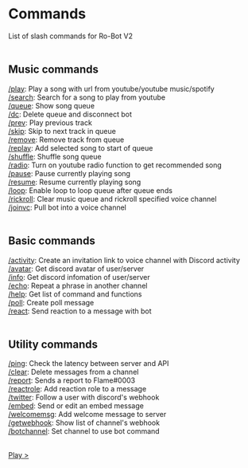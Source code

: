 # Commands

List of slash commands for Ro-Bot V2<br><br>

## Music commands

[/play](/commands/musiccommands/play): Play a song with url from youtube/youtube music/spotify<br>
[/search](/commands/musiccommands/search): Search for a song to play from youtube<br>
[/queue](/commands/musiccommands/queue): Show song queue<br>
[/dc](/commands/musiccommands/dc): Delete queue and disconnect bot<br>
[/prev](/commands/musiccommands/prev): Play previous track<br>
[/skip](/commands/musiccommands/skip): Skip to next track in queue<br>
[/remove](/commands/musiccommands/remove): Remove track from queue<br>
[/replay](/commands/musiccommands/replay): Add selected song to start of queue<br>
[/shuffle](/commands/musiccommands/shuffle): Shuffle song queue<br>
[/radio](/commands/musiccommands/radio): Turn on youtube radio function to get recommended song<br>
[/pause](/commands/musiccommands/pause): Pause currently playing song<br>
[/resume](/commands/musiccommands/resume): Resume currently playing song<br>
[/loop](/commands/musiccommands/loop): Enable loop to loop queue after queue ends<br>
[/rickroll](/commands/musiccommands/rickroll): Clear music queue and rickroll specified voice channel<br>
[/joinvc](/commands/musiccommands/joinvc): Pull bot into a voice channel<br><br>

## Basic commands

[/activity](/commands/basiccommands/activity): Create an invitation link to voice channel with Discord activity<br>
[/avatar](/commands/basiccommands/avatar): Get discord avatar of user/server<br>
[/info](/commands/basiccommands/info): Get discord infomation of user/server<br>
[/echo](/commands/basiccommands/echo): Repeat a phrase in another channel<br>
[/help](/commands/basiccommands/help): Get list of command and functions<br>
[/poll](/commands/basiccommands/poll): Create poll message<br>
[/react](/commands/basiccommands/react): Send reaction to a message with bot<br><br>

## Utility commands

[/ping](/commands/utilitycommands/ping): Check the latency between server and API<br>
[/clear](/commands/utilitycommands/clear): Delete messages from a channel<br>
[/report](/commands/utilitycommands/report): Sends a report to Flame#0003<br>
[/reactrole](/commands/utilitycommands/reactrole): Add reaction role to a message<br>
[/twitter](/commands/utilitycommands/twitter): Follow a user with discord's webhook<br>
[/embed](/commands/utilitycommands/embed): Send or edit an embed message<br>
[/welcomemsg](/commands/utilitycommands/welcomemsg): Add welcome message to server<br>
[/getwebhook](/commands/utilitycommands/getwebhook): Show list of channel's webhook<br>
[/botchannel](/commands/utilitycommands/botchannel): Set channel to use bot command<br><br>

<a class="button next" href="./#/commands/musiccommands/play" role="button">Play ></a>
